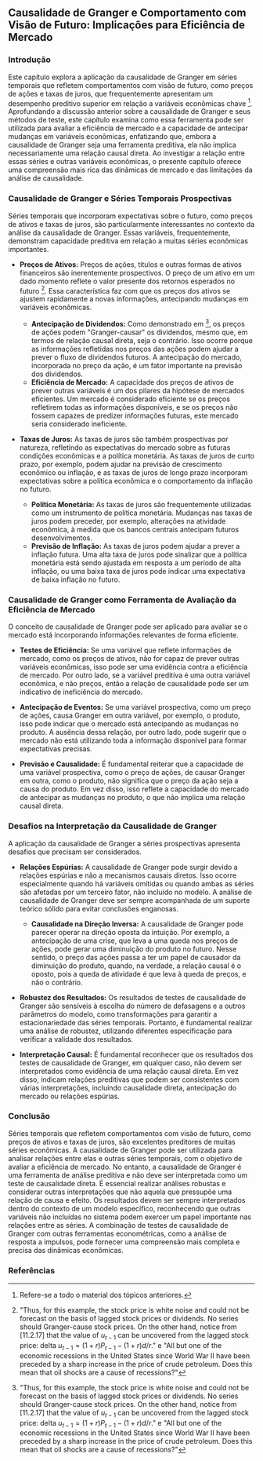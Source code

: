 ## Causalidade de Granger e Comportamento com Visão de Futuro: Implicações para Eficiência de Mercado

### Introdução

Este capítulo explora a aplicação da causalidade de Granger em séries temporais que refletem comportamentos com visão de futuro, como preços de ações e taxas de juros, que frequentemente apresentam um desempenho preditivo superior em relação a variáveis econômicas chave [^SECTION_PLACEHOLDER]. Aprofundando a discussão anterior sobre a causalidade de Granger e seus métodos de teste, este capítulo examina como essa ferramenta pode ser utilizada para avaliar a eficiência de mercado e a capacidade de antecipar mudanças em variáveis econômicas, enfatizando que, embora a causalidade de Granger seja uma ferramenta preditiva, ela não implica necessariamente uma relação causal direta. Ao investigar a relação entre essas séries e outras variáveis econômicas, o presente capítulo oferece uma compreensão mais rica das dinâmicas de mercado e das limitações da análise de causalidade.

### Causalidade de Granger e Séries Temporais Prospectivas

Séries temporais que incorporam expectativas sobre o futuro, como preços de ativos e taxas de juros, são particularmente interessantes no contexto da análise da causalidade de Granger. Essas variáveis, frequentemente, demonstram capacidade preditiva em relação a muitas séries econômicas importantes.

*   **Preços de Ativos:** Preços de ações, títulos e outras formas de ativos financeiros são inerentemente prospectivos. O preço de um ativo em um dado momento reflete o valor presente dos retornos esperados no futuro [^11.2.17]. Essa característica faz com que os preços dos ativos se ajustem rapidamente a novas informações, antecipando mudanças em variáveis econômicas.
    *   **Antecipação de Dividendos:** Como demonstrado em [^11.2.17], os preços de ações podem "Granger-causar" os dividendos, mesmo que, em termos de relação causal direta, seja o contrário. Isso ocorre porque as informações refletidas nos preços das ações podem ajudar a prever o fluxo de dividendos futuros. A antecipação do mercado, incorporada no preço da ação, é um fator importante na previsão dos dividendos.
    *   **Eficiência de Mercado:** A capacidade dos preços de ativos de prever outras variáveis é um dos pilares da hipótese de mercados eficientes. Um mercado é considerado eficiente se os preços refletirem todas as informações disponíveis, e se os preços não fossem capazes de predizer informações futuras, este mercado seria considerado ineficiente.

*   **Taxas de Juros:** As taxas de juros são também prospectivas por natureza, refletindo as expectativas do mercado sobre as futuras condições econômicas e a política monetária. As taxas de juros de curto prazo, por exemplo, podem ajudar na previsão de crescimento econômico ou inflação, e as taxas de juros de longo prazo incorporam expectativas sobre a política econômica e o comportamento da inflação no futuro.
    *   **Política Monetária:** As taxas de juros são frequentemente utilizadas como um instrumento de política monetária. Mudanças nas taxas de juros podem preceder, por exemplo, alterações na atividade econômica, à medida que os bancos centrais antecipam futuros desenvolvimentos.
    *   **Previsão de Inflação:** As taxas de juros podem ajudar a prever a inflação futura. Uma alta taxa de juros pode sinalizar que a política monetária está sendo ajustada em resposta a um período de alta inflação, ou uma baixa taxa de juros pode indicar uma expectativa de baixa inflação no futuro.

### Causalidade de Granger como Ferramenta de Avaliação da Eficiência de Mercado
O conceito de causalidade de Granger pode ser aplicado para avaliar se o mercado está incorporando informações relevantes de forma eficiente.
*   **Testes de Eficiência:** Se uma variável que reflete informações de mercado, como os preços de ativos, não for capaz de prever outras variáveis econômicas, isso pode ser uma evidência contra a eficiência de mercado. Por outro lado, se a variável preditiva é uma outra variável econômica, e não preços, então a relação de causalidade pode ser um indicativo de ineficiência do mercado.

*   **Antecipação de Eventos:** Se uma variável prospectiva, como um preço de ações, causa Granger em outra variável, por exemplo, o produto, isso pode indicar que o mercado está antecipando as mudanças no produto. A ausência dessa relação, por outro lado, pode sugerir que o mercado não está utilizando toda a informação disponível para formar expectativas precisas.
*   **Previsão e Causalidade:** É fundamental reiterar que a capacidade de uma variável prospectiva, como o preço de ações, de causar Granger em outra, como o produto, não significa que o preço da ação seja a causa do produto. Em vez disso, isso reflete a capacidade do mercado de antecipar as mudanças no produto, o que não implica uma relação causal direta.

### Desafios na Interpretação da Causalidade de Granger
A aplicação da causalidade de Granger a séries prospectivas apresenta desafios que precisam ser considerados.
*   **Relações Espúrias:** A causalidade de Granger pode surgir devido a relações espúrias e não a mecanismos causais diretos. Isso ocorre especialmente quando há variáveis omitidas ou quando ambas as séries são afetadas por um terceiro fator, não incluído no modelo. A análise de causalidade de Granger deve ser sempre acompanhada de um suporte teórico sólido para evitar conclusões enganosas.
    *   **Causalidade na Direção Inversa:** A causalidade de Granger pode parecer operar na direção oposta da intuição. Por exemplo, a antecipação de uma crise, que leva a uma queda nos preços de ações, pode gerar uma diminuição do produto no futuro. Nesse sentido, o preço das ações passa a ter um papel de causador da diminuição do produto, quando, na verdade, a relação causal é o oposto, pois a queda de atividade é que leva à queda de preços, e não o contrário.

*   **Robustez dos Resultados:** Os resultados de testes de causalidade de Granger são sensíveis à escolha do número de defasagens e a outros parâmetros do modelo, como transformações para garantir a estacionariedade das séries temporais. Portanto, é fundamental realizar uma análise de robustez, utilizando diferentes especificação para verificar a validade dos resultados.

*   **Interpretação Causal:** É fundamental reconhecer que os resultados dos testes de causalidade de Granger, em qualquer caso, não devem ser interpretados como evidência de uma relação causal direta. Em vez disso, indicam relações preditivas que podem ser consistentes com várias interpretações, incluindo causalidade direta, antecipação do mercado ou relações espúrias.

### Conclusão
Séries temporais que refletem comportamentos com visão de futuro, como preços de ativos e taxas de juros, são excelentes preditores de muitas séries econômicas. A causalidade de Granger pode ser utilizada para analisar relações entre elas e outras séries temporais, com o objetivo de avaliar a eficiência de mercado. No entanto, a causalidade de Granger é uma ferramenta de análise preditiva e não deve ser interpretada como um teste de causalidade direta. É essencial realizar análises robustas e considerar outras interpretações que não aquela que pressupõe uma relação de causa e efeito. Os resultados devem ser sempre interpretados dentro do contexto de um modelo específico, reconhecendo que outras variáveis não incluídas no sistema podem exercer um papel importante nas relações entre as séries. A combinação de testes de causalidade de Granger com outras ferramentas econométricas, como a análise de resposta a impulsos, pode fornecer uma compreensão mais completa e precisa das dinâmicas econômicas.

### Referências
[^SECTION_PLACEHOLDER]: Refere-se a todo o material dos tópicos anteriores.
[^11.2.17]: "Thus, for this example, the stock price is white noise and could not be forecast on the basis of lagged stock prices or dividends. No series should Granger-cause stock prices. On the other hand, notice from [11.2.17] that the value of $u_{t-1}$ can be uncovered from the lagged stock price: delta $u_{t-1} = (1+r)P_{t-1} - (1+r)d/r$." e "All but one of the economic recessions in the United States since World War II have been preceded by a sharp increase in the price of crude petroleum. Does this mean that oil shocks are a cause of recessions?"
[^11.2.1]: "In general, time series that reflect forward-looking behavior, such as stock prices and interest rates, are often found to be excellent predictors of many key economic time series. This clearly does not mean that these series cause GNP or inflation to move up or down. Instead, the values of these series reflect the market's best information as to where GNP or inflation might be headed."
<!-- END -->
